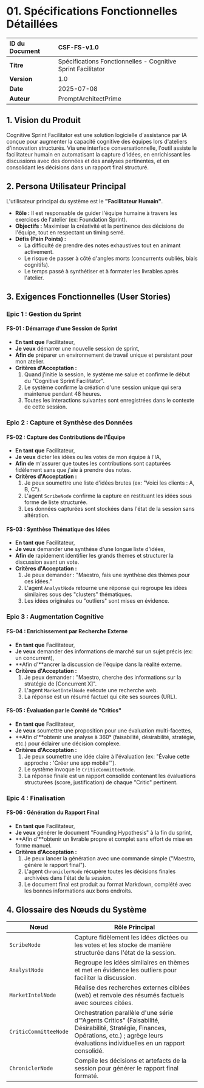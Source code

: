 # 01. Spécifications Fonctionnelles Détaillées

| ID du Document | CSF-FS-v1.0 |
| :--- | :--- |
| **Titre** | Spécifications Fonctionnelles - Cognitive Sprint Facilitator |
| **Version** | 1.0 |
| **Date** | 2025-07-08 |
| **Auteur** | PromptArchitectPrime |

## 1. Vision du Produit

Cognitive Sprint Facilitator est une solution logicielle d'assistance par IA conçue pour augmenter la capacité cognitive des équipes lors d'ateliers d'innovation structurés. Via une interface conversationnelle, l'outil assiste le facilitateur humain en automatisant la capture d'idées, en enrichissant les discussions avec des données et des analyses pertinentes, et en consolidant les décisions dans un rapport final structuré.

## 2. Persona Utilisateur Principal

L'utilisateur principal du système est le **"Facilitateur Humain"**.

* **Rôle :** Il est responsable de guider l'équipe humaine à travers les exercices de l'atelier (ex: Foundation Sprint).
* **Objectifs :** Maximiser la créativité et la pertinence des décisions de l'équipe, tout en respectant un timing serré.
* **Défis (Pain Points) :**
    * La difficulté de prendre des notes exhaustives tout en animant activement.
    * Le risque de passer à côté d'angles morts (concurrents oubliés, biais cognitifs).
    * Le temps passé à synthétiser et à formater les livrables après l'atelier.

## 3. Exigences Fonctionnelles (User Stories)

### Epic 1 : Gestion du Sprint

#### FS-01 : Démarrage d'une Session de Sprint
* **En tant que** Facilitateur,
* **Je veux** démarrer une nouvelle session de sprint,
* **Afin de** préparer un environnement de travail unique et persistant pour mon atelier.
* **Critères d'Acceptation :**
    1.  Quand j'initie la session, le système me salue et confirme le début du "Cognitive Sprint Facilitator".
    2.  Le système confirme la création d'une session unique qui sera maintenue pendant 48 heures.
    3.  Toutes les interactions suivantes sont enregistrées dans le contexte de cette session.

### Epic 2 : Capture et Synthèse des Données

#### FS-02 : Capture des Contributions de l'Équipe
* **En tant que** Facilitateur,
* **Je veux** dicter les idées ou les votes de mon équipe à l'IA,
* **Afin de** m'assurer que toutes les contributions sont capturées fidèlement sans que j'aie à prendre des notes.
* **Critères d'Acceptation :**
    1.  Je peux soumettre une liste d'idées brutes (ex: "Voici les clients : A, B, C").
    2.  L'agent `ScribeNode` confirme la capture en restituant les idées sous forme de liste structurée.
    3.  Les données capturées sont stockées dans l'état de la session sans altération.

#### FS-03 : Synthèse Thématique des Idées
* **En tant que** Facilitateur,
* **Je veux** demander une synthèse d'une longue liste d'idées,
* **Afin de** rapidement identifier les grands thèmes et structurer la discussion avant un vote.
* **Critères d'Acceptation :**
    1.  Je peux demander : "Maestro, fais une synthèse des thèmes pour ces idées."
    2.  L'agent `AnalystNode` retourne une réponse qui regroupe les idées similaires sous des "clusters" thématiques.
    3.  Les idées originales ou "outliers" sont mises en évidence.

### Epic 3 : Augmentation Cognitive

#### FS-04 : Enrichissement par Recherche Externe
* **En tant que** Facilitateur,
* **Je veux** demander des informations de marché sur un sujet précis (ex: un concurrent),
* **Afin d'**ancrer la discussion de l'équipe dans la réalité externe.
* **Critères d'Acceptation :**
    1.  Je peux demander : "Maestro, cherche des informations sur la stratégie de [Concurrent X]".
    2.  L'agent `MarketIntelNode` exécute une recherche web.
    3.  La réponse est un résumé factuel qui cite ses sources (URL).

#### FS-05 : Évaluation par le Comité de "Critics"
* **En tant que** Facilitateur,
* **Je veux** soumettre une proposition pour une évaluation multi-facettes,
* **Afin d'**obtenir une analyse à 360° (faisabilité, désirabilité, stratégie, etc.) pour éclairer une décision complexe.
* **Critères d'Acceptation :**
    1.  Je peux soumettre une idée claire à l'évaluation (ex: "Évalue cette approche : 'Créer une app mobile'").
    2.  Le système invoque le `CriticCommitteeNode`.
    3.  La réponse finale est un rapport consolidé contenant les évaluations structurées (score, justification) de chaque "Critic" pertinent.

### Epic 4 : Finalisation

#### FS-06 : Génération du Rapport Final
* **En tant que** Facilitateur,
* **Je veux** générer le document "Founding Hypothesis" à la fin du sprint,
* **Afin d'**obtenir un livrable propre et complet sans effort de mise en forme manuel.
* **Critères d'Acceptation :**
    1.  Je peux lancer la génération avec une commande simple ("Maestro, génère le rapport final").
    2.  L'agent `ChroniclerNode` récupère toutes les décisions finales archivées dans l'état de la session.
    3.  Le document final est produit au format Markdown, complété avec les bonnes informations aux bons endroits.

## 4. Glossaire des Nœuds du Système

| Nœud | Rôle Principal |
|------|----------------|
| `ScribeNode` | Capture fidèlement les idées dictées ou les votes et les stocke de manière structurée dans l'état de la session. |
| `AnalystNode` | Regroupe les idées similaires en thèmes et met en évidence les outliers pour faciliter la discussion. |
| `MarketIntelNode` | Réalise des recherches externes ciblées (web) et renvoie des résumés factuels avec sources citées. |
| `CriticCommitteeNode` | Orchestration parallèle d'une série d'"Agents Critics" (Faisabilité, Désirabilité, Stratégie, Finances, Opérations, etc.) ; agrège leurs évaluations individuelles en un rapport consolidé. |
| `ChroniclerNode` | Compile les décisions et artefacts de la session pour générer le rapport final formaté. |